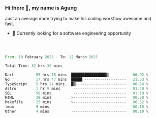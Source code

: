 ### Hi there 👋, my name is Agung
Just an average dude trying to make his coding workflow awesome and fast.

<!--
**agungfir98/agungfir98** is a ✨ _special_ ✨ repository because its `README.md` (this file) appears on your GitHub profile.
-->

- 🔭 Currently looking for a software engineering opportunity
<br/>
<br/>
<!--START_SECTION:waka-->

```rust
From: 10 February 2025 - To: 12 March 2025

Total Time: 82 hrs 33 mins

Dart          55 hrs 18 mins  ████████████████▒--------   66.92 %
Go            17 hrs 47 mins  █████ -------------------   21.53 %
TypeScript    5 hrs 24 mins   █▒-----------------------   06.54 %
Astro         1 hr 9 mins      ------------------------   01.40 %
SQL           58 mins          ------------------------   01.19 %
HTML          38 mins         >------------------------   00.78 %
Makefile      25 mins         >------------------------   00.52 %
tmux          9 mins          -------------------------   00.18 %
Other         4 mins          -------------------------   00.10 %
```

<!--END_SECTION:waka-->
